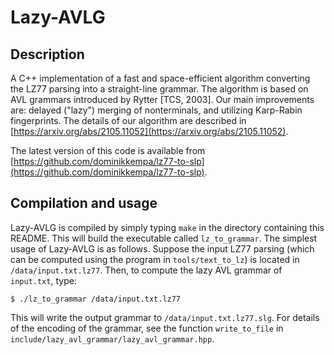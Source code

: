 Lazy-AVLG
=========


Description
-----------

A C++ implementation of a fast and space-efficient algorithm
converting the LZ77 parsing into a straight-line grammar. The
algorithm is based on AVL grammars introduced by Rytter [TCS,
2003]. Our main improvements are: delayed ("lazy") merging of
nonterminals, and utilizing Karp-Rabin fingerprints. The details of
our algorithm are described in
[https://arxiv.org/abs/2105.11052](https://arxiv.org/abs/2105.11052).

The latest version of this code is available from
[https://github.com/dominikkempa/lz77-to-slp](https://github.com/dominikkempa/lz77-to-slp).



Compilation and usage
---------------------

Lazy-AVLG is compiled by simply typing `make` in the directory
containing this README. This will build the executable called
`lz_to_grammar`. The simplest usage of Lazy-AVLG is as follows.
Suppose the input LZ77 parsing (which can be computed using the
program in `tools/text_to_lz`) is located in `/data/input.txt.lz77`.
Then, to compute the lazy AVL grammar of `input.txt`, type:

    $ ./lz_to_grammar /data/input.txt.lz77

This will write the output grammar to `/data/input.txt.lz77.slg`.  For
details of the encoding of the grammar, see the function
`write_to_file` in `include/lazy_avl_grammar/lazy_avl_grammar.hpp`.
